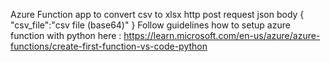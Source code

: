 Azure Function app to convert csv to xlsx
http post request 
json body 
    {
      "csv_file":"csv file (base64)"
                                      }
Follow guidelines how to setup azure function with python here : https://learn.microsoft.com/en-us/azure/azure-functions/create-first-function-vs-code-python
